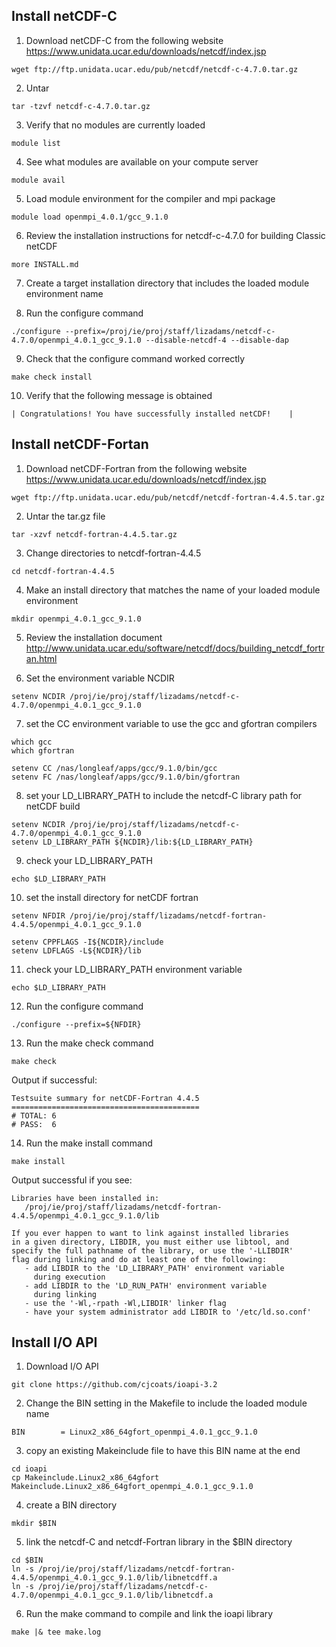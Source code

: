 ## Install netCDF-C

1. Download netCDF-C from the following website https://www.unidata.ucar.edu/downloads/netcdf/index.jsp

```
wget ftp://ftp.unidata.ucar.edu/pub/netcdf/netcdf-c-4.7.0.tar.gz
```

2. Untar

```
tar -tzvf netcdf-c-4.7.0.tar.gz
```

3. Verify that no modules are currently loaded

```
module list
```

4. See what modules are available on your compute server

```
module avail
```

5. Load module environment for the compiler and mpi package

```
module load openmpi_4.0.1/gcc_9.1.0
```

6. Review the installation instructions for netcdf-c-4.7.0 for building Classic netCDF

```
more INSTALL.md
```

7. Create a target installation directory that includes the loaded module environment name

8. Run the configure command

```
./configure --prefix=/proj/ie/proj/staff/lizadams/netcdf-c-4.7.0/openmpi_4.0.1_gcc_9.1.0 --disable-netcdf-4 --disable-dap
```

9. Check that the configure command worked correctly

```
make check install
```

10. Verify that the following message is obtained

```
| Congratulations! You have successfully installed netCDF!    |
```

## Install netCDF-Fortan

1. Download netCDF-Fortran from the following website https://www.unidata.ucar.edu/downloads/netcdf/index.jsp

```
wget ftp://ftp.unidata.ucar.edu/pub/netcdf/netcdf-fortran-4.4.5.tar.gz 
```

2. Untar the tar.gz file

```
tar -xzvf netcdf-fortran-4.4.5.tar.gz
```

3. Change directories to netcdf-fortran-4.4.5

```
cd netcdf-fortran-4.4.5
```

4. Make an install directory that matches the name of your loaded module environment

```
mkdir openmpi_4.0.1_gcc_9.1.0
```

5. Review the installation document http://www.unidata.ucar.edu/software/netcdf/docs/building_netcdf_fortran.html

6. Set the environment variable NCDIR

```
setenv NCDIR /proj/ie/proj/staff/lizadams/netcdf-c-4.7.0/openmpi_4.0.1_gcc_9.1.0
```

7. set the CC environment variable to use the gcc and gfortran compilers

```
which gcc
which gfortran

setenv CC /nas/longleaf/apps/gcc/9.1.0/bin/gcc
setenv FC /nas/longleaf/apps/gcc/9.1.0/bin/gfortran
```

8. set your LD_LIBRARY_PATH to include the netcdf-C library path for netCDF build

```
setenv NCDIR /proj/ie/proj/staff/lizadams/netcdf-c-4.7.0/openmpi_4.0.1_gcc_9.1.0
setenv LD_LIBRARY_PATH ${NCDIR}/lib:${LD_LIBRARY_PATH}
```

9. check your LD_LIBRARY_PATH

```
echo $LD_LIBRARY_PATH
```

10. set the install directory for netCDF fortran

```
setenv NFDIR /proj/ie/proj/staff/lizadams/netcdf-fortran-4.4.5/openmpi_4.0.1_gcc_9.1.0

setenv CPPFLAGS -I${NCDIR}/include
setenv LDFLAGS -L${NCDIR}/lib
```

11. check your LD_LIBRARY_PATH environment variable

```
echo $LD_LIBRARY_PATH
```

12. Run the configure command

```
./configure --prefix=${NFDIR}
```

13. Run the make check command

```
make check
```

Output if successful:

```
Testsuite summary for netCDF-Fortran 4.4.5
==========================================
# TOTAL: 6
# PASS:  6
```

14. Run the make install command

```
make install
```

Output successful if you see:

```
Libraries have been installed in:
   /proj/ie/proj/staff/lizadams/netcdf-fortran-4.4.5/openmpi_4.0.1_gcc_9.1.0/lib

If you ever happen to want to link against installed libraries
in a given directory, LIBDIR, you must either use libtool, and
specify the full pathname of the library, or use the '-LLIBDIR'
flag during linking and do at least one of the following:
   - add LIBDIR to the 'LD_LIBRARY_PATH' environment variable
     during execution
   - add LIBDIR to the 'LD_RUN_PATH' environment variable
     during linking
   - use the '-Wl,-rpath -Wl,LIBDIR' linker flag
   - have your system administrator add LIBDIR to '/etc/ld.so.conf'
```

## Install I/O API

1. Download I/O API

```
git clone https://github.com/cjcoats/ioapi-3.2
```

2. Change the BIN setting in the Makefile to include the loaded module name

```
BIN        = Linux2_x86_64gfort_openmpi_4.0.1_gcc_9.1.0
```

3. copy an existing Makeinclude file to have this BIN name at the end

```
cd ioapi
cp Makeinclude.Linux2_x86_64gfort Makeinclude.Linux2_x86_64gfort_openmpi_4.0.1_gcc_9.1.0
```

4. create a BIN directory

```
mkdir $BIN
```

5. link the netcdf-C and netcdf-Fortran library in the $BIN directory

```
cd $BIN
ln -s /proj/ie/proj/staff/lizadams/netcdf-fortran-4.4.5/openmpi_4.0.1_gcc_9.1.0/lib/libnetcdff.a
ln -s /proj/ie/proj/staff/lizadams/netcdf-c-4.7.0/openmpi_4.0.1_gcc_9.1.0/lib/libnetcdf.a
```

6. Run the make command to compile and link the ioapi library

```
make |& tee make.log
```

